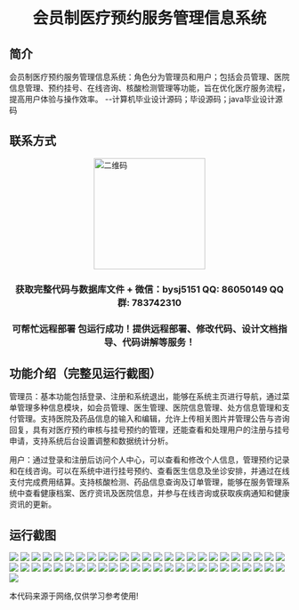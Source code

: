 <p><h1 align="center">会员制医疗预约服务管理信息系统</h1></p>

## 简介
会员制医疗预约服务管理信息系统：角色分为管理员和用户；包括会员管理、医院信息管理、预约挂号、在线咨询、核酸检测管理等功能，旨在优化医疗服务流程，提高用户体验与操作效率。    --计算机毕业设计源码；毕设源码；java毕业设计源码


## 联系方式
<img src="https://bs-1329754181.cos.ap-shanghai.myqcloud.com/wx.jpg" alt="二维码" style="display: block; margin: 0 auto;" width="200px">
<p><h3 align="center">获取完整代码与数据库文件 + 微信：bysj5151 QQ: 86050149 QQ群: 783742310</h3></p>
<p><h3 align="center">可帮忙远程部署 包运行成功！提供远程部署、修改代码、设计文档指导、代码讲解等服务！</h3></p>

## 功能介绍（完整见运行截图）
管理员：基本功能包括登录、注册和系统退出，能够在系统主页进行导航，通过菜单管理多种信息模块，如会员管理、医生管理、医院信息管理、处方信息管理和支付管理。支持医院及药品信息的输入和编辑，允许上传相关图片并管理公告与咨询回复，具有对医疗预约审核与挂号预约的管理，还能查看和处理用户的注册与挂号申请，支持系统后台设置调整和数据统计分析。

用户：通过登录和注册后访问个人中心，可以查看和修改个人信息，管理预约记录和在线咨询。可以在系统中进行挂号预约、查看医生信息及坐诊安排，并通过在线支付完成费用结算。支持核酸检测、药品信息查询及订单管理，能够在服务管理系统中查看健康档案、医疗资讯及医院信息，并参与在线咨询或获取疾病通知和健康资讯的更新。


## 运行截图
![](https://bs-1329754181.cos.ap-shanghai.myqcloud.com/spring/membershipMedicalAppointmentServiceManagementSystem/img/001.jpg)
![](https://bs-1329754181.cos.ap-shanghai.myqcloud.com/spring/membershipMedicalAppointmentServiceManagementSystem/img/002.jpg)
![](https://bs-1329754181.cos.ap-shanghai.myqcloud.com/spring/membershipMedicalAppointmentServiceManagementSystem/img/003.jpg)
![](https://bs-1329754181.cos.ap-shanghai.myqcloud.com/spring/membershipMedicalAppointmentServiceManagementSystem/img/004.jpg)
![](https://bs-1329754181.cos.ap-shanghai.myqcloud.com/spring/membershipMedicalAppointmentServiceManagementSystem/img/005.jpg)
![](https://bs-1329754181.cos.ap-shanghai.myqcloud.com/spring/membershipMedicalAppointmentServiceManagementSystem/img/006.jpg)
![](https://bs-1329754181.cos.ap-shanghai.myqcloud.com/spring/membershipMedicalAppointmentServiceManagementSystem/img/007.jpg)
![](https://bs-1329754181.cos.ap-shanghai.myqcloud.com/spring/membershipMedicalAppointmentServiceManagementSystem/img/008.jpg)
![](https://bs-1329754181.cos.ap-shanghai.myqcloud.com/spring/membershipMedicalAppointmentServiceManagementSystem/img/009.jpg)
![](https://bs-1329754181.cos.ap-shanghai.myqcloud.com/spring/membershipMedicalAppointmentServiceManagementSystem/img/010.jpg)
![](https://bs-1329754181.cos.ap-shanghai.myqcloud.com/spring/membershipMedicalAppointmentServiceManagementSystem/img/011.jpg)
![](https://bs-1329754181.cos.ap-shanghai.myqcloud.com/spring/membershipMedicalAppointmentServiceManagementSystem/img/012.jpg)
![](https://bs-1329754181.cos.ap-shanghai.myqcloud.com/spring/membershipMedicalAppointmentServiceManagementSystem/img/013.jpg)
![](https://bs-1329754181.cos.ap-shanghai.myqcloud.com/spring/membershipMedicalAppointmentServiceManagementSystem/img/014.jpg)
![](https://bs-1329754181.cos.ap-shanghai.myqcloud.com/spring/membershipMedicalAppointmentServiceManagementSystem/img/015.jpg)
![](https://bs-1329754181.cos.ap-shanghai.myqcloud.com/spring/membershipMedicalAppointmentServiceManagementSystem/img/016.jpg)
![](https://bs-1329754181.cos.ap-shanghai.myqcloud.com/spring/membershipMedicalAppointmentServiceManagementSystem/img/017.jpg)
![](https://bs-1329754181.cos.ap-shanghai.myqcloud.com/spring/membershipMedicalAppointmentServiceManagementSystem/img/018.jpg)
![](https://bs-1329754181.cos.ap-shanghai.myqcloud.com/spring/membershipMedicalAppointmentServiceManagementSystem/img/019.jpg)
![](https://bs-1329754181.cos.ap-shanghai.myqcloud.com/spring/membershipMedicalAppointmentServiceManagementSystem/img/020.jpg)
![](https://bs-1329754181.cos.ap-shanghai.myqcloud.com/spring/membershipMedicalAppointmentServiceManagementSystem/img/021.jpg)
![](https://bs-1329754181.cos.ap-shanghai.myqcloud.com/spring/membershipMedicalAppointmentServiceManagementSystem/img/022.jpg)
![](https://bs-1329754181.cos.ap-shanghai.myqcloud.com/spring/membershipMedicalAppointmentServiceManagementSystem/img/023.jpg)
![](https://bs-1329754181.cos.ap-shanghai.myqcloud.com/spring/membershipMedicalAppointmentServiceManagementSystem/img/024.jpg)
![](https://bs-1329754181.cos.ap-shanghai.myqcloud.com/spring/membershipMedicalAppointmentServiceManagementSystem/img/025.jpg)
![](https://bs-1329754181.cos.ap-shanghai.myqcloud.com/spring/membershipMedicalAppointmentServiceManagementSystem/img/026.jpg)
![](https://bs-1329754181.cos.ap-shanghai.myqcloud.com/spring/membershipMedicalAppointmentServiceManagementSystem/img/027.jpg)
![](https://bs-1329754181.cos.ap-shanghai.myqcloud.com/spring/membershipMedicalAppointmentServiceManagementSystem/img/028.jpg)
![](https://bs-1329754181.cos.ap-shanghai.myqcloud.com/spring/membershipMedicalAppointmentServiceManagementSystem/img/029.jpg)
![](https://bs-1329754181.cos.ap-shanghai.myqcloud.com/spring/membershipMedicalAppointmentServiceManagementSystem/img/030.jpg)
![](https://bs-1329754181.cos.ap-shanghai.myqcloud.com/spring/membershipMedicalAppointmentServiceManagementSystem/img/031.jpg)
![](https://bs-1329754181.cos.ap-shanghai.myqcloud.com/spring/membershipMedicalAppointmentServiceManagementSystem/img/032.jpg)
![](https://bs-1329754181.cos.ap-shanghai.myqcloud.com/spring/membershipMedicalAppointmentServiceManagementSystem/img/033.jpg)
![](https://bs-1329754181.cos.ap-shanghai.myqcloud.com/spring/membershipMedicalAppointmentServiceManagementSystem/img/034.jpg)
![](https://bs-1329754181.cos.ap-shanghai.myqcloud.com/spring/membershipMedicalAppointmentServiceManagementSystem/img/035.jpg)
![](https://bs-1329754181.cos.ap-shanghai.myqcloud.com/spring/membershipMedicalAppointmentServiceManagementSystem/img/036.jpg)
![](https://bs-1329754181.cos.ap-shanghai.myqcloud.com/spring/membershipMedicalAppointmentServiceManagementSystem/img/037.jpg)
![](https://bs-1329754181.cos.ap-shanghai.myqcloud.com/spring/membershipMedicalAppointmentServiceManagementSystem/img/038.jpg)
![](https://bs-1329754181.cos.ap-shanghai.myqcloud.com/spring/membershipMedicalAppointmentServiceManagementSystem/img/039.jpg)
![](https://bs-1329754181.cos.ap-shanghai.myqcloud.com/spring/membershipMedicalAppointmentServiceManagementSystem/img/040.jpg)
![](https://bs-1329754181.cos.ap-shanghai.myqcloud.com/spring/membershipMedicalAppointmentServiceManagementSystem/img/041.jpg)
![](https://bs-1329754181.cos.ap-shanghai.myqcloud.com/spring/membershipMedicalAppointmentServiceManagementSystem/img/042.jpg)
![](https://bs-1329754181.cos.ap-shanghai.myqcloud.com/spring/membershipMedicalAppointmentServiceManagementSystem/img/043.jpg)
![](https://bs-1329754181.cos.ap-shanghai.myqcloud.com/spring/membershipMedicalAppointmentServiceManagementSystem/img/044.jpg)
![](https://bs-1329754181.cos.ap-shanghai.myqcloud.com/spring/membershipMedicalAppointmentServiceManagementSystem/img/045.jpg)
![](https://bs-1329754181.cos.ap-shanghai.myqcloud.com/spring/membershipMedicalAppointmentServiceManagementSystem/img/046.jpg)
![](https://bs-1329754181.cos.ap-shanghai.myqcloud.com/spring/membershipMedicalAppointmentServiceManagementSystem/img/047.jpg)
![](https://bs-1329754181.cos.ap-shanghai.myqcloud.com/spring/membershipMedicalAppointmentServiceManagementSystem/img/048.jpg)
![](https://bs-1329754181.cos.ap-shanghai.myqcloud.com/spring/membershipMedicalAppointmentServiceManagementSystem/img/049.jpg)
![](https://bs-1329754181.cos.ap-shanghai.myqcloud.com/spring/membershipMedicalAppointmentServiceManagementSystem/img/050.jpg)
![](https://bs-1329754181.cos.ap-shanghai.myqcloud.com/spring/membershipMedicalAppointmentServiceManagementSystem/img/051.jpg)

<p>本代码来源于网络,仅供学习参考使用!</p>
